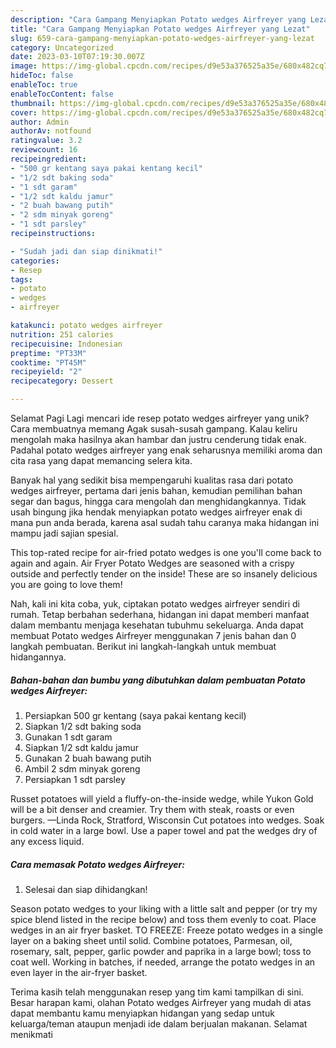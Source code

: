```yaml
---
description: "Cara Gampang Menyiapkan Potato wedges Airfreyer yang Lezat"
title: "Cara Gampang Menyiapkan Potato wedges Airfreyer yang Lezat"
slug: 659-cara-gampang-menyiapkan-potato-wedges-airfreyer-yang-lezat
category: Uncategorized
date: 2023-03-10T07:19:30.007Z
image: https://img-global.cpcdn.com/recipes/d9e53a376525a35e/680x482cq70/potato-wedges-airfreyer-foto-resep-utama.jpg
hideToc: false
enableToc: true
enableTocContent: false
thumbnail: https://img-global.cpcdn.com/recipes/d9e53a376525a35e/680x482cq70/potato-wedges-airfreyer-foto-resep-utama.jpg
cover: https://img-global.cpcdn.com/recipes/d9e53a376525a35e/680x482cq70/potato-wedges-airfreyer-foto-resep-utama.jpg
author: Admin
authorAv: notfound
ratingvalue: 3.2
reviewcount: 16
recipeingredient:
- "500 gr kentang saya pakai kentang kecil"
- "1/2 sdt baking soda"
- "1 sdt garam"
- "1/2 sdt kaldu jamur"
- "2 buah bawang putih"
- "2 sdm minyak goreng"
- "1 sdt parsley"
recipeinstructions:

- "Sudah jadi dan siap dinikmati!"
categories:
- Resep
tags:
- potato
- wedges
- airfreyer

katakunci: potato wedges airfreyer 
nutrition: 251 calories
recipecuisine: Indonesian
preptime: "PT33M"
cooktime: "PT45M"
recipeyield: "2"
recipecategory: Dessert

---
```



Selamat Pagi Lagi mencari ide resep potato wedges airfreyer yang unik? Cara membuatnya memang Agak susah-susah gampang. Kalau keliru mengolah maka hasilnya akan hambar dan justru cenderung tidak enak. Padahal potato wedges airfreyer yang enak seharusnya memiliki aroma dan cita rasa yang dapat memancing selera kita.


Banyak hal yang sedikit bisa mempengaruhi kualitas rasa dari potato wedges airfreyer, pertama dari jenis bahan, kemudian pemilihan bahan segar dan bagus, hingga cara mengolah dan menghidangkannya. Tidak usah bingung jika hendak menyiapkan potato wedges airfreyer enak di mana pun anda berada, karena asal sudah tahu caranya maka hidangan ini mampu jadi sajian spesial.

This top-rated recipe for air-fried potato wedges is one you&#39;ll come back to again and again. Air Fryer Potato Wedges are seasoned with a crispy outside and perfectly tender on the inside! These are so insanely delicious you are going to love them!


Nah, kali ini kita coba, yuk, ciptakan potato wedges airfreyer sendiri di rumah. Tetap berbahan sederhana, hidangan ini dapat memberi manfaat dalam membantu menjaga kesehatan tubuhmu sekeluarga. Anda dapat membuat Potato wedges Airfreyer menggunakan 7 jenis bahan dan 0 langkah pembuatan. Berikut ini langkah-langkah untuk membuat hidangannya.

<!--inarticleads1-->

##### Bahan-bahan dan bumbu yang dibutuhkan dalam pembuatan Potato wedges Airfreyer:

1. Persiapkan 500 gr kentang (saya pakai kentang kecil)
1. Siapkan 1/2 sdt baking soda
1. Gunakan 1 sdt garam
1. Siapkan 1/2 sdt kaldu jamur
1. Gunakan 2 buah bawang putih
1. Ambil 2 sdm minyak goreng
1. Persiapkan 1 sdt parsley


Russet potatoes will yield a fluffy-on-the-inside wedge, while Yukon Gold will be a bit denser and creamier. Try them with steak, roasts or even burgers. —Linda Rock, Stratford, Wisconsin Cut potatoes into wedges. Soak in cold water in a large bowl. Use a paper towel and pat the wedges dry of any excess liquid. 

<!--inarticleads2-->

##### Cara memasak Potato wedges Airfreyer:


1. Selesai dan siap dihidangkan!

Season potato wedges to your liking with a little salt and pepper (or try my spice blend listed in the recipe below) and toss them evenly to coat. Place wedges in an air fryer basket. TO FREEZE: Freeze potato wedges in a single layer on a baking sheet until solid. Combine potatoes, Parmesan, oil, rosemary, salt, pepper, garlic powder and paprika in a large bowl; toss to coat well. Working in batches, if needed, arrange the potato wedges in an even layer in the air-fryer basket. 

Terima kasih telah menggunakan resep yang tim kami tampilkan di sini. Besar harapan kami, olahan Potato wedges Airfreyer yang mudah di atas dapat membantu kamu menyiapkan hidangan yang sedap untuk keluarga/teman ataupun menjadi ide dalam berjualan makanan. Selamat menikmati

